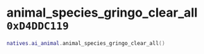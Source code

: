 # animal_species_gringo_clear_all `0xD4DDC119`

```lua
natives.ai_animal.animal_species_gringo_clear_all()
```
